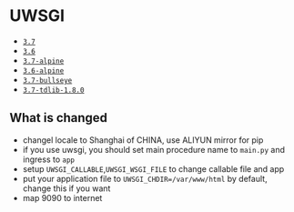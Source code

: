 # UWSGI


* [`3.7`](https://github.com/kuituoshi/docker/blob/master/uwsgi/3.7/Dockerfile)
* [`3.6`](https://github.com/kuituoshi/docker/blob/master/uwsgi/3.6/Dockerfile)
* [`3.7-alpine`](https://github.com/kuituoshi/docker/blob/master/uwsgi/3.7-alpine/Dockerfile)
* [`3.6-alpine`](https://github.com/kuituoshi/docker/blob/master/uwsgi/3.6-alpine/Dockerfile)
* [`3.7-bullseye`](https://github.com/kuituoshi/docker/blob/master/uwsgi/3.7-bullseye/Dockerfile)
* [`3.7-tdlib-1.8.0`](https://github.com/kuituoshi/docker/blob/master/uwsgi/3.7-tdlib-1.8.0/Dockerfile)



## What is changed

* changel locale to Shanghai of CHINA, use ALIYUN mirror for pip
* if you use uwsgi, you should set main procedure name to  `main.py` and ingress to `app`
* setup `UWSGI_CALLABLE`,`UWSGI_WSGI_FILE` to change callable file and app
* put your application file to `UWSGI_CHDIR=/var/www/html` by default, change this if you want
* map 9090 to internet